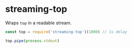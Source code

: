 # streaming-top

Wraps `top` in a readable stream.

``` javascript
const top = require('streaming-top')(1000) // 1s delay

top.pipe(process.stdout)
```

